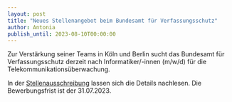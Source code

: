 ```yaml
---
layout: post
title: "Neues Stellenangebot beim Bundesamt für Verfassungsschutz"
author: Antonia
publish_until: 2023-08-10T00:00:00
---
```

Zur Verstärkung seiner Teams in Köln und Berlin sucht das Bundesamt für Verfassungsschutz derzeit nach 
Informatiker/-innen (m/w/d) für die Telekommunikationsüberwachung.

In der [Stellenausschreibung](/dokumente/ausschreibungen_jobboerse/2023-06-20-bfv.pdf) lassen sich die Details nachlesen. Die Bewerbungsfrist ist der 31.07.2023.
